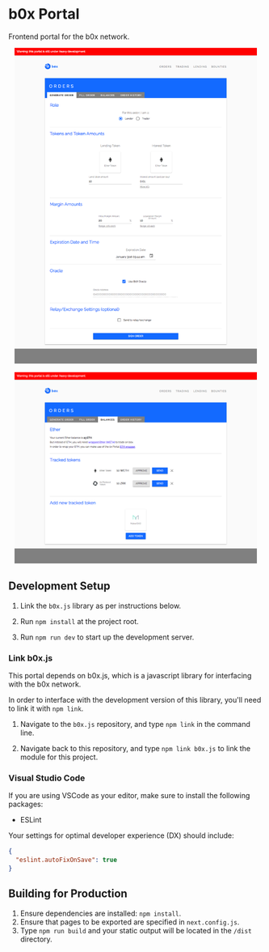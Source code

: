 # b0x Portal

Frontend portal for the b0x network.

<p align="center">
  <img alt="gen_order" src="static/gen_order_screen.png" width="480">
</p>

<p align="center">
  <img alt="balances" src="static/balances_screen.png" width="480">
</p>

## Development Setup

1. Link the `b0x.js` library as per instructions below.

2. Run `npm install` at the project root.

3. Run `npm run dev` to start up the development server.

### Link b0x.js

This portal depends on b0x.js, which is a javascript library for interfacing with the b0x network.

In order to interface with the development version of this library, you'll need to link it with `npm link`.

1. Navigate to the `b0x.js` repository, and type `npm link` in the command line.

2. Navigate back to this repository, and type `npm link b0x.js` to link the module for this project.

### Visual Studio Code

If you are using VSCode as your editor, make sure to install the following packages:

* ESLint

Your settings for optimal developer experience (DX) should include:

```json
{
  "eslint.autoFixOnSave": true
}
```

## Building for Production

1. Ensure dependencies are installed: `npm install`.
2. Ensure that pages to be exported are specified in `next.config.js`.
3. Type `npm run build` and your static output will be located in the `/dist` directory.